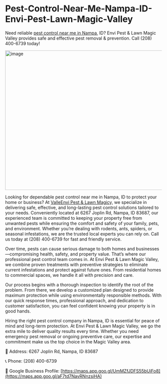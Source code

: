 # Pest-Control-Near-Me-Nampa-ID-Envi-Pest-Lawn-Magic-Valley
Need reliable [pest control near me in Nampa](https://maps.app.goo.gl/aF7td7NavRNnzsiHA), ID? Envi Pest & Lawn Magic Valley provides safe and effective pest removal & prevention. Call (208) 400-6739 today!


<img width="800" height="450" alt="image" src="https://github.com/user-attachments/assets/5ca4f15f-56b2-4de8-857d-40369a32cf51" />



Looking for dependable pest control near me in Nampa, ID to protect your home or business? At  [ValleEnvi Pest & Lawn Magic](https://maps.app.goo.gl/aF7td7NavRNnzsiHA)y, we specialize in delivering safe, effective, and long-lasting pest control solutions tailored to your needs. Conveniently located at 6267 Joplin Rd, Nampa, ID 83687, our experienced team is committed to keeping your property free from unwanted pests while ensuring the comfort and safety of your family, pets, and environment. Whether you’re dealing with rodents, ants, spiders, or seasonal infestations, we are the trusted local experts you can rely on. Call us today at (208) 400-6739 for fast and friendly service.

Over time, pests can cause serious damage to both homes and businesses—compromising health, safety, and property value. That’s where our professional pest control team comes in. At Envi Pest & Lawn Magic Valley, we combine proven treatments with preventive strategies to eliminate current infestations and protect against future ones. From residential homes to commercial spaces, we handle it all with precision and care.

Our process begins with a thorough inspection to identify the root of the problem. From there, we develop a customized plan designed to provide maximum protection while using environmentally responsible methods. With our quick response times, professional approach, and dedication to customer satisfaction, you can feel confident knowing your property is in good hands.

Hiring the right pest control company in Nampa, ID is essential for peace of mind and long-term protection. At Envi Pest & Lawn Magic Valley, we go the extra mile to deliver quality results every time. Whether you need emergency pest removal or ongoing preventive care, our expertise and commitment make us the top choice in the Magic Valley area.

📍 Address: 6267 Joplin Rd, Nampa, ID 83687

📞 Phone: (208) 400-6739

🔗 Google Business Profile:   [https://maps.app.goo.gl/UmMZfJDFS55bUiFo8](https://maps.app.goo.gl/aF7td7NavRNnzsiHA)

